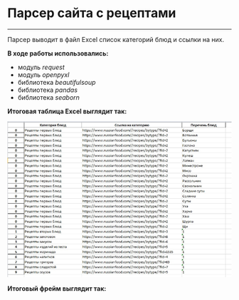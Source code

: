 # Парсер сайта с рецептами
_________

Парсер выводит в файл Excel список категорий блюд и ссылки на них.

**В ходе работы использовались:**
- модуль *request*
- модуль *openpyxl*
- библиотека *beautifulsoup*
- библиотека *pandas*
- библиотека *seaborn*

**Итоговая таблица Excel выглядит так:**

![Excel](https://github.com/EkaterinaToporkova/parcing_recipe/blob/master/%D1%84%D0%B0%D0%B9%D0%BB.jpg)

**Итоговый фрейм выглядит так:**
